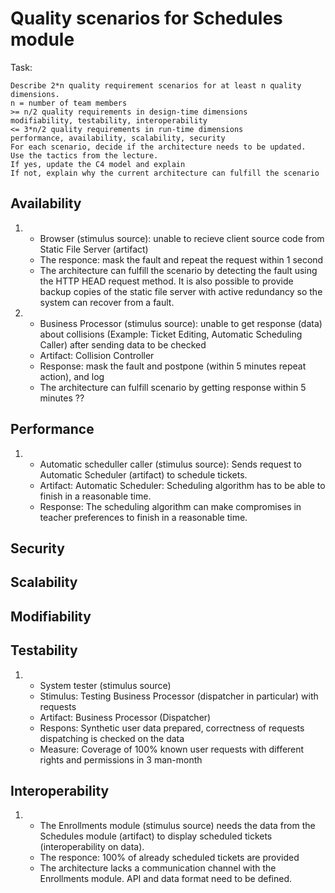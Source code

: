 # Quality scenarios for Schedules module

Task:
```
Describe 2*n quality requirement scenarios for at least n quality dimensions.
n = number of team members
>= n/2 quality requirements in design-time dimensions
modifiability, testability, interoperability
<= 3*n/2 quality requirements in run-time dimensions
performance, availability, scalability, security
For each scenario, decide if the architecture needs to be updated.
Use the tactics from the lecture.
If yes, update the C4 model and explain
If not, explain why the current architecture can fulfill the scenario
```
## Availability
1.  - Browser (stimulus source): unable to recieve client source code from Static File Server (artifact)
    - The responce: mask the fault and repeat the request within 1 second
    - The architecture can fulfill the scenario by detecting the fault using the HTTP HEAD request method. It is also possible to provide backup copies of the static file server with active redundancy so the system can recover from a fault.

2.   - Business Processor (stimulus source): unable to get response (data) about collisions (Example: Ticket Editing, Automatic Scheduling Caller) after sending data to be checked
     - Artifact: Collision Controller
     - Response: mask the fault and postpone (within 5 minutes repeat action), and log
     - The architecture can fulfill scenario by getting response within 5 minutes ??
   
  
## Performance
1.   - Automatic scheduller caller (stimulus source): Sends request to Automatic Scheduler (artifact) to schedule tickets.
     - Artifact: Automatic Scheduler: Scheduling algorithm has to be able to finish in a reasonable time.
     - Response: The scheduling algorithm can make compromises in teacher preferences to finish in a reasonable time.

## Security
## Scalability
## Modifiability
## Testability
1.   - System tester (stimulus source)
     - Stimulus: Testing Business Processor (dispatcher in particular) with requests
     - Artifact: Business Processor (Dispatcher)
     - Respons: Synthetic user data prepared, correctness of requests dispatching is checked on the data
     - Measure: Coverage of 100% known user requests with different rights and permissions in 3 man-month
## Interoperability
1.   - The Enrollments module (stimulus source) needs the data from the Schedules module (artifact) to display scheduled tickets (interoperability on data).
     - The responce: 100% of already scheduled tickets are provided
     - The architecture lacks a communication channel with the Enrollments module. API and data format need to be defined.

 

  
